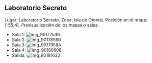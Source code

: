 ## Laboratorio Secreto
Lugar: Laboratorio Secreto.
Zona: Isla de Otomai.
Posición en el mapa: [-55,4].
Previsualización de los mapas o salas:
- Sala 1: ![img_90177536](https://media.discordapp.net/attachments/1115311447145193482/1115370145737621545/90177536.jpg)
- Sala 2: ![img_90178560](https://media.discordapp.net/attachments/1115311447145193482/1115370147805409392/90178560.jpg)
- Sala 3: ![img_90179584](https://media.discordapp.net/attachments/1115311447145193482/1115370149286006935/90179584.jpg)
- Sala 4: ![img_90180608](https://media.discordapp.net/attachments/1115311447145193482/1115370170605649961/90180608.jpg)
- Salida: ![img_90181632](https://media.discordapp.net/attachments/1115311447145193482/1115370173768147044/90181632.jpg)